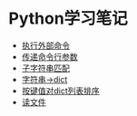 # Python学习笔记
- [执行外部命令][1]
- [传递命令行参数][2]
- [子字符串匹配][3]
- [字符串->dict][4]
- [按键值对dict列表排序][5]
- [读文件][6]

[1]: execute-external-command.md
[2]: cmd-line-args.md
[3]: extract-substring.md
[4]: str-2-dict.md
[5]: sort-dict-list.md
[6]: open-file.md
